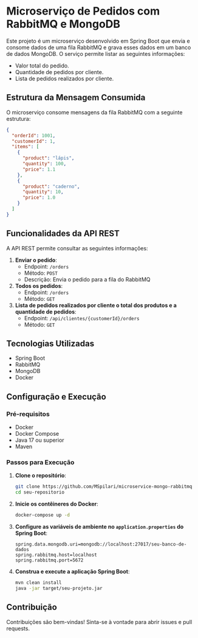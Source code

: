# Microserviço de Pedidos com RabbitMQ e MongoDB

Este projeto é um microserviço desenvolvido em Spring Boot que envia e consome dados de uma fila RabbitMQ e grava esses dados em um banco de dados MongoDB. O serviço permite listar as seguintes informações:

- Valor total do pedido.
- Quantidade de pedidos por cliente.
- Lista de pedidos realizados por cliente.

## Estrutura da Mensagem Consumida

O microserviço consome mensagens da fila RabbitMQ com a seguinte estrutura:

```json
{
  "orderId": 1001,
  "customerId": 1,
  "items": [
    {
      "product": "lápis",
      "quantity": 100,
      "price": 1.1
    },
    {
      "product": "caderno",
      "quantity": 10,
      "price": 1.0
    }
  ]
}
```

## Funcionalidades da API REST

A API REST permite consultar as seguintes informações:

1. **Enviar o pedido**:
   - Endpoint: `/orders`
   - Método: `POST`
   - Descrição: Envia o pedido para a fila do RabbitMQ
2. **Todos os pedidos**:
   - Endpoint: `/orders`
   - Método: `GET`
3. **Lista de pedidos realizados por cliente o total dos produtos e a quantidade de pedidos**:
   - Endpoint: `/api/clientes/{customerId}/orders`
   - Método: `GET`

## Tecnologias Utilizadas

- Spring Boot
- RabbitMQ
- MongoDB
- Docker

## Configuração e Execução

### Pré-requisitos

- Docker
- Docker Compose
- Java 17 ou superior
- Maven

### Passos para Execução

1. **Clone o repositório**:

   ```bash
   git clone https://github.com/MSpilari/microservice-mongo-rabbitmq
   cd seu-repositorio
   ```

2. **Inicie os contêineres do Docker**:

   ```bash
   docker-compose up -d
   ```

3. **Configure as variáveis de ambiente no `application.properties` do Spring Boot**:

   ```properties
   spring.data.mongodb.uri=mongodb://localhost:27017/seu-banco-de-dados
   spring.rabbitmq.host=localhost
   spring.rabbitmq.port=5672
   ```

4. **Construa e execute a aplicação Spring Boot**:
   ```bash
   mvn clean install
   java -jar target/seu-projeto.jar
   ```

## Contribuição

Contribuições são bem-vindas! Sinta-se à vontade para abrir issues e pull requests.
